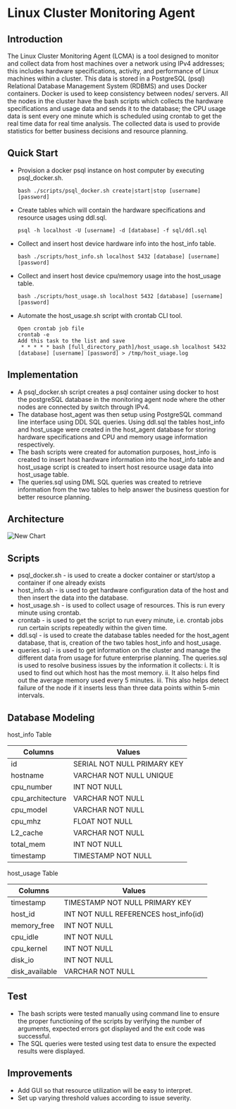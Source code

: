 # Linux Cluster Monitoring Agent
## Introduction
The Linux Cluster Monitoring Agent (LCMA) is a tool designed to monitor and collect data from host machines over a network using IPv4 addresses; this includes hardware specifications, activity, and performance of Linux machines within a cluster. This data is stored in a PostgreSQL (psql) Relational Database Management System (RDBMS) and uses Docker containers. Docker is used to keep consistency between nodes/ servers.  All the nodes in the cluster have the bash scripts which collects the hardware specifications and usage data and sends it to the database; the CPU usage data is sent every one minute which is scheduled using crontab to get the real time data for real time analysis. The collected data is used to provide statistics for better business decisions and resource planning. 

## Quick Start
- Provision a docker psql instance on host computer by executing psql_docker.sh.

   ```
   bash ./scripts/psql_docker.sh create|start|stop [username] [password]
   ```
   
- Create tables which will contain the hardware specifications and resource usages using ddl.sql.

   ```
   psql -h localhost -U [username] -d [database] -f sql/ddl.sql
   ```
   
- Collect and insert host device hardware info into the host_info table.

   ```
   bash ./scripts/host_info.sh localhost 5432 [database] [username] [password]
   ```
   
- Collect and insert host device cpu/memory usage into the host_usage table.

   ```
   bash ./scripts/host_usage.sh localhost 5432 [database] [username] [password]
   ```
   
- Automate the host_usage.sh script with crontab CLI tool.

    ```
    Open crontab job file
    crontab -e
    Add this task to the list and save
     * * * * * bash [full_directory_path]/host_usage.sh localhost 5432 [database] [username] [password] > /tmp/host_usage.log
     ```
    
## Implementation
- A psql_docker.sh script creates a psql container using docker to host the postgreSQL database in the monitoring agent node where the other nodes are connected by switch through IPv4.
- The database host_agent was then setup using PostgreSQL command line interface using DDL SQL queries. Using ddl.sql the tables host_info and host_usage were created in the host_agent database for storing hardware specifications and CPU and memory usage information respectively.
- The bash scripts were created for automation purposes, host_info is created to insert host hardware information into the host_info table and host_usage script is created to insert host resource usage data into host_usage table.
- The queries.sql using DML SQL queries was created to retrieve information from the two tables to help answer the business question for better resource planning.
## Architecture
![New Chart](https://user-images.githubusercontent.com/80492218/112588113-3ca61580-8dd5-11eb-932a-6a6249710acf.JPG)

## Scripts
 
- psql_docker.sh - is used to create a docker container or start/stop a container if one already exists
- host_info.sh - is used to get hardware configuration data of the host and then insert the data into the database.
- host_usage.sh - is used to collect usage of resources. This is run every minute using crontab.
- crontab - is used to get the script to run every minute, i.e. crontab jobs run certain scripts repeatedly within the given time.
- ddl.sql - is used to create the database tables needed for the host_agent database, that is, creation of the two tables host_info and host_usage.
- queries.sql - is used to get information on the cluster and manage the different data from usage for future enterprise planning. The queries.sql is used to resolve business issues by the information it collects: 
              i. It is used to find out which host has the most memory. 
              ii. It also helps find out the average memory used every 5 minutes. 
              iii. This also helps detect failure of the node if it inserts less than three data points within 5-min intervals.

## Database Modeling
host_info Table

| Columns | Values |
| --- | ---|
| id |SERIAL NOT NULL PRIMARY KEY |
| hostname | VARCHAR NOT NULL UNIQUE |
| cpu_number | INT NOT NULL |
| cpu_architecture | VARCHAR NOT NULL |
| cpu_model | VARCHAR NOT NULL |
| cpu_mhz | FLOAT NOT NULL |
| L2_cache | VARCHAR NOT NULL |
| total_mem | INT NOT NULL |
| timestamp |TIMESTAMP NOT NULL |


 
host_usage Table
 
| Columns | Values |
| -- | -- |
| timestamp |TIMESTAMP NOT NULL PRIMARY KEY |
| host_id | INT NOT NULL REFERENCES host_info(id) |
| memory_free | INT NOT NULL |
| cpu_idle | INT NOT NULL |
| cpu_kernel | INT NOT NULL |
| disk_io | INT NOT NULL |
| disk_available | VARCHAR NOT NULL |

 
## Test
- The bash scripts were tested manually using command line to ensure the proper functioning of the scripts by verifying the number of arguments, expected errors got displayed and the exit code was successful.
- The SQL queries were tested using test data to ensure the expected results were displayed.

## Improvements
- Add GUI so that resource utilization will be easy to interpret. 
- Set up varying threshold values according to issue severity.
